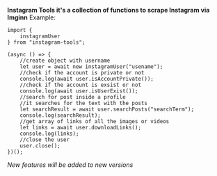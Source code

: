 **Instagram Tools it's a collection of functions to scrape Instagram via Imginn**
Example:

    import {
    	instagramUser
    } from "instagram-tools";
    
    (async () => {
    	//create object with username
    	let user = await new instagramUser("usename");
    	//check if the account is private or not  
    	console.log(await user.isAccountPrivate());
    	//check if the account is exsist or not    
    	console.log(await user.isUserExist());
    	//search for post inside a profile
    	//it searches for the text with the posts
    	let searchResult = await user.searchPosts("searchTerm");
    	console.log(searchResult);
    	//get array of links of all the images or videos 
    	let links = await user.downloadLinks();
    	console.log(links);
    	//close the user
    	user.close();
    })();

*New features will be added to new versions*